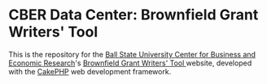 <h1>CBER Data Center: Brownfield Grant Writers' Tool </h1>
<p>
	This is the repository for the
	<a href="http://bsu.edu/cber">Ball State University Center for Business and Economic Research</a>'s
	<a href="http://brownfield.cberdata.org">Brownfield Grant Writers' Tool </a> website,
	developed with the <a href="http://cakephp.org">CakePHP</a> web development framework.
</p>